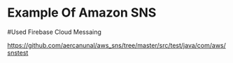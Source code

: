 # Example Of Amazon SNS

#Used Firebase Cloud Messaing

https://github.com/aercanunal/aws_sns/tree/master/src/test/java/com/aws/snstest